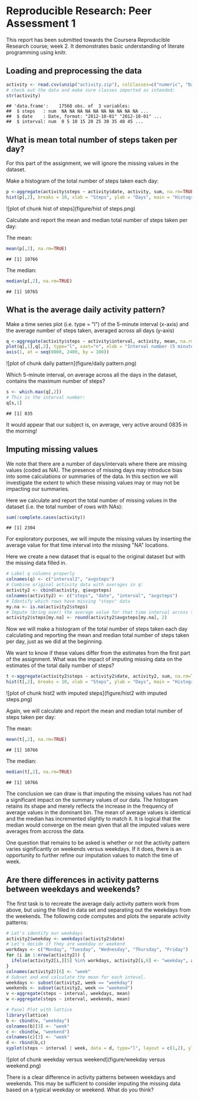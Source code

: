 # Reproducible Research: Peer Assessment 1

This report has been submitted towards the Coursera Reproducible Research course; week 2. It demonstrates basic understanding of literate programming using knitr.

## Loading and preprocessing the data


```r
activity <- read.csv(unzip("activity.zip"), colClasses=c("numeric", "Date", "numeric"))
# check out the data and make sure classes imported as intended:
str(activity)
```

```
## 'data.frame':	17568 obs. of  3 variables:
##  $ steps   : num  NA NA NA NA NA NA NA NA NA NA ...
##  $ date    : Date, format: "2012-10-01" "2012-10-01" ...
##  $ interval: num  0 5 10 15 20 25 30 35 40 45 ...
```

## What is mean total number of steps taken per day?

For this part of the assignment, we will ignore the missing values in the dataset.

Make a histogram of the total number of steps taken each day:


```r
p <-aggregate(activity$steps ~ activity$date, activity, sum, na.rm=TRUE)
hist(p[,2], breaks = 10, xlab = "Steps", ylab = "Days", main = "Histogram of steps taken per day", col = "blue")
```

![plot of chunk hist of steps](figure/hist of steps.png) 

Calculate and report the mean and median total number of steps taken per day:

The mean:

```r
mean(p[,2], na.rm=TRUE)
```

```
## [1] 10766
```
The median:

```r
median(p[,2], na.rm=TRUE)
```

```
## [1] 10765
```

## What is the average daily activity pattern?

Make a time series plot (i.e. type = "l") of the 5-minute interval (x-axis) and the average number of steps taken, averaged across all days (y-axis)

```r
q <-aggregate(activity$steps ~ activity$interval, activity, mean, na.rm=TRUE)
plot(q[,1],q[,2], type="l", xaxt="n", xlab = "Interval number (5 minute intervals from 0000 hours to 2355)", ylab = "Average number of steps", main="Average number of steps per interval across all days")
axis(1, at = seq(0000, 2400, by = 100))
```

![plot of chunk daily pattern](figure/daily pattern.png) 

Which 5-minute interval, on average across all the days in the dataset, contains the maximum number of steps?

```r
s <- which.max(q[,2])
# This is the interval number:
q[s,1]
```

```
## [1] 835
```

It would appear that our subject is, on average, very active around 0835 in the morning!

## Imputing missing values

We note that there are a number of days/intervals where there are missing values (coded as NA). The presence of missing days may introduce bias into some calculations or summaries of the data. In this section we will investigate the extent to which these missing values may or may not be impacting our summaries.

Here we calculate and report the total number of missing values in the dataset (i.e. the total number of rows with NAs):

```r
sum(!complete.cases(activity))
```

```
## [1] 2304
```

For exploratory purposes, we will impute the missing values by inserting the average value for that time interval into the missing "NA" locations.

Here we create a new dataset that is equal to the original dataset but with the missing data filled in.


```r
# Label q columns properly
colnames(q) <- c("interval2", "avgsteps")
# Combine original activity data with averages in q:
activity2 <- cbind(activity, q$avgsteps)
colnames(activity2) <- c("steps", "date", "interval", "avgsteps")
# Identify which rows have missing "steps" data
my.na <- is.na(activity2$steps)
# Impute (bring over) the average value for that time interval across the whole data set
activity2$steps[my.na] <- round(activity2$avgsteps[my.na], 2)
```


Now we will make a histogram of the total number of steps taken each day calculating and reporting the mean and median total number of steps taken per day, just as we did at the beginning. 

We want to know if these values differ from the estimates from the first part of the assignment. What was the impact of imputing missing data on the estimates of the total daily number of steps?


```r
t <-aggregate(activity2$steps ~ activity2$date, activity2, sum, na.rm=TRUE)
hist(t[,2], breaks = 10, xlab = "Steps", ylab = "Days", main = "Histogram 2 of steps taken per day", col = "blue")
```

![plot of chunk hist2 with imputed steps](figure/hist2 with imputed steps.png) 

Again, we will calculate and report the mean and median total number of steps taken per day:

The mean:

```r
mean(t[,2], na.rm=TRUE)
```

```
## [1] 10766
```
The median:

```r
median(t[,2], na.rm=TRUE)
```

```
## [1] 10766
```

The conclusion we can draw is that imputing the missing values has not had a significant impact on the summary values of our data. The histogram retains its shape and merely reflects the increase in the frequency of average values in the dominant bin. The mean of average values is identical and the median has incremented slightly to match it. It is logical that the median would converge on the mean given that all the imputed values were averages from accross the data.

One question that remains to be asked is whether or not the activity pattern varies significantly on weekends versus weekdays. If it does, there is an opportunity to further refine our imputation values to match the time of week.

## Are there differences in activity patterns between weekdays and weekends?

The first task is to recreate the average daily activity pattern work from above, but using the filled in data set and separating out the weekdays from the weekends. The following code computes and plots the separate activity patterns:


```r
# Let's identify our weekdays
activity2$weekday <- weekdays(activity2$date)
# Let's decide if they are weekday or weekend
workdays <- c("Monday", "Tuesday", "Wednesday", "Thursday", "Friday")
for (i in 1:nrow(activity2)) {
  ifelse(activity2[i,][5] %in% workdays, activity2[i,6] <- "weekday", activity2[i,6] <- "weekend" )
}
colnames(activity2)[6] <- "week"
# Subset and and calculate the mean for each inteval.
weekdays <- subset(activity2, week == "weekday")
weekends <- subset(activity2, week == "weekend")
v <-aggregate(steps ~ interval, weekdays, mean)
w <-aggregate(steps ~ interval, weekends, mean)

# Panel Plot with lattice
library(lattice)
b <- cbind(v, "weekday")
colnames(b)[3] <- "week"
c <- cbind(w, "weekend")
colnames(c)[3] <- "week"
d <- rbind(b,c)
xyplot(steps ~ interval | week, data = d, type="l", layout = c(1,2), ylab = "Number of steps")
```

![plot of chunk weekday versus weekend](figure/weekday versus weekend.png) 

There is a clear difference in activity patterns between weekdays and weekends. This may be sufficient to consider imputing the missing data based on a typical weekday or weekend. What do you think?
